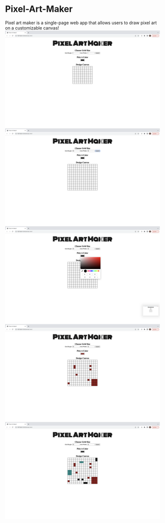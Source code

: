 # Pixel-Art-Maker
Pixel art maker is a single-page web app that allows users to draw pixel art on a customizable canvas!
![Main Page!](/static/one.png) <br>
     ![Main Page!](/static/two.png) <br>
     ![Main Page!](/static/three.png) <br>
     ![Main Page!](/static/four.png) <br>
     ![Main Page!](/static/five.png)
    
